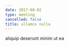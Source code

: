 ```yaml
---
date: 2017-08-02
type: meeting
cancelled: false
title: ullamco nulla
---
```

aliquip deserunt minim ut ea